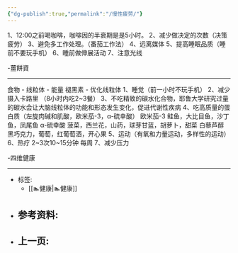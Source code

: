 ```yaml
---
{"dg-publish":true,"permalink":"/慢性疲劳/"}
---
```


1、12:00之前喝咖啡，咖啡因的半衰期是是5小时。
2、减少做决定的次数（决策疲劳）
3、避免多工作处理。（番茄工作法）
4、远离媒体
5、提高睡眠品质（睡前不要玩手机）
6、睡前做伸展活动
7、注意光线

-薑餅資

---------
食物  -  线粒体  - 能量
褪黑素 - 优化线粒体
1、睡觉（前一小时不玩手机）
2、减少摄入卡路里 （8小时内吃2~3餐）
3、不吃精致的碳水化合物，耶鲁大学研究过量的碳水会让大脑线粒体的功能和形态发生变化，促进代谢性疾病
4、吃高质量的蛋白质（左旋肉碱和肌酸，欧米茄-3，α-硫幸酸）
欧米茄-3    鲑鱼，大比目鱼，沙丁鱼，凤尾鱼
α-硫幸酸    菠菜，西兰花，山药，球芽甘蓝，胡萝卜，甜菜
白藜芦醇    黑巧克力，葡萄，红葡萄酒，开心果
5、运动（有氧和力量运动，多样性的运动）
6、热疗 2~3次10~15分钟 每周
7、减少压力

-四维健康

---


- 标签: 
	- [[🏊健康\|🏊健康]]
- 参考资料:
	-  
- 上一页:
	-  